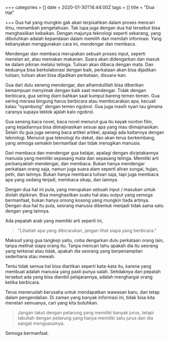 +++
categories = []
date = 2020-01-30T14:44:00Z
tags = []
title = "Dua Hal"

+++
Dua hal yang mungkin gak akan terpisahkan dalam proses mencari ilmu, menambah pengetahuan. Tak lupa juga dengan dua hal tersebut bisa menghasilkan kebaikan. Dengan majunya teknologi seperti sekarang, yang dibutuhkan adalah kepandaian dalam memilih dan memilah informasi. Yang kebanyakan menggunakan cara ini, mendengar dan membaca.<!--more-->

Mendengar dan membaca merupakan sebuah proses input, seperti menelan air, atau memakan makanan. Suara akan didengarkan dan masuk ke dalam pikiran melalui telinga. Tulisan akan dibaca dengan mata. Dan keduanya bisa berkolaborasi dengan baik, perkataan akan bisa dijadikan tulisan, tulisan akan bisa dijadikan perkataan, disuara-kan.

Gua dari dulu seneng mendengar, dan alhamdulillah bisa diberikan kemampuan menyimak dengan baik saat mendengar. Tidak dengan berbicara, gua sering diam bahkan saat kumpul bareng temen temen. Gua sering merasa bingung harus berbicara atau membicarakan apa, kecuali kalau "nyambung" dengan temen ngobrol. Gua juga masih nyari tau gimana caranya supaya tektok ajalah kalo ngobrol.

Gua seneng baca novel, baca novel menurut gua itu kayak nonton film, yang kejadiannya bisa diimajinasikan sesuai apa yang mau diimajinasikan. Selain itu gua juga seneng baca artikel artikel, apalagi ada kaitannya dengan teknologi. Menurut gua teknologi itu dekat, dan akan terus berkembang, yang semoga semakin bermanfaat dan tidak merugikan manusia.

Dari membaca dan mendengar gua belajar, apalagi dengan diciptakannya manusia yang memiliki sepasang mata dan sepasang telinga. Memiliki arti perbanyaklah mendengar, dan membaca. Bukan hanya mendengar perkataan orang saja, namun juga suara alam seperti aliran sungai, hujan, petir, dan lainnya. Bukan hanya membaca tulisan saja, tapi juga membaca apa yang sedang terjadi, membaca sikap, dan lainnya.

Dengan dua hal ini pula, yang merupakan sebuah input / masukan untuk diolah dipikiran. Bisa menghasilkan suatu hal atau output yang semoga bermanfaat, bukan hanya omong kosong yang mungkin tiada artinya. Dengan dua hal itu pula, seorang manusia dibentuk menjadi tidak sama satu dengan yang lainnya.

Ada pepatah arab yang memiliki arti seperti ini,

> "Lihatlah apa yang dibicarakan, jangan lihat siapa yang berbicara."

Maksud yang gua tangkep yaitu, coba dengarkan dulu perkataan orang lain, tanpa melihat siapa orang itu. Tanpa mencari tahu apakah dia itu seorang yang terkenal atau tidak, apakah dia seorang yang berpenampilan sederhana atau mewah.

Tentu tidak semua hal bisa diartikan seperti kata-kata itu, karena yang membuat adalah manusia yang pasti punya salah. Setidaknya dari pepatah tersebut ada yang bisa diambil pelajarannya, adalah menghargai orang ketika berbicara.

Terus meneruslah berusaha untuk mendapatkan wawasan baru, dan tetap dalam pengendalian. Di zaman yang banyak informasi ini, tidak bisa kita menelan semuanya, cari yang kita butuhkan.

> Jangan takut dengan petarung yang memiliki banyak jurus, tetapi takutlah dengan petarung yang hanya memiliki satu jurus dan dia sangat menguasainya.

Semoga bermanfaat.